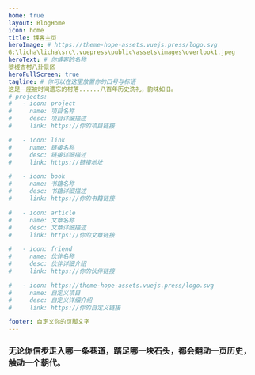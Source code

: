 ```yaml
---
home: true
layout: BlogHome
icon: home
title: 博客主页
heroImage: # https://theme-hope-assets.vuejs.press/logo.svg
G:\licha\licha\src\.vuepress\public\assets\images\overlook1.jpeg
heroText: # 你博客的名称 
黎槎古村八卦景区
heroFullScreen: true
tagline: # 你可以在这里放置你的口号与标语
这是一座被时间遗忘的村落......八百年历史洗礼，韵味如旧。
# projects:
#   - icon: project
#     name: 项目名称
#     desc: 项目详细描述
#     link: https://你的项目链接

#   - icon: link
#     name: 链接名称
#     desc: 链接详细描述
#     link: https://链接地址

#   - icon: book
#     name: 书籍名称
#     desc: 书籍详细描述
#     link: https://你的书籍链接

#   - icon: article
#     name: 文章名称
#     desc: 文章详细描述
#     link: https://你的文章链接

#   - icon: friend
#     name: 伙伴名称
#     desc: 伙伴详细介绍
#     link: https://你的伙伴链接

#   - icon: https://theme-hope-assets.vuejs.press/logo.svg
#     name: 自定义项目
#     desc: 自定义详细介绍
#     link: https://你的自定义链接

footer: 自定义你的页脚文字
---
```


<!-- 这是一个博客主页的案例。

要使用此布局，你应该在页面前端设置 `layout: BlogHome` 和 `home: true`。

相关配置文档请见 [博客主页](https://theme-hope.vuejs.press/zh/guide/blog/home/)。 -->
### 无论你信步走入哪一条巷道，踏足哪一块石头，都会翻动一页历史，触动一个朝代。
